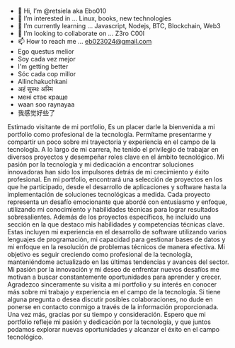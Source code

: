 - 👋 Hi, I’m @retsiela aka Ebo010
- 👀 I’m interested in ... Linux, books, new technologies
- 🌱 I’m currently learning ... Javascript, Nodejs, BTC, Blockchain, Web3
- 💞️ I’m looking to collaborate on ... Z3ro C00l
- 📫 How to reach me ... eb023024@gmail.com
- Ego questus melior
- Soy cada vez mejor
- I'm getting better
- Sóc cada cop millor
- Allinchakuchkani
- अहं सुस्थः अस्मि
- мені стає краще
- waan soo raynayaa
- 我感觉好些了

Estimado visitante de mi portfolio, Es un placer darle la bienvenida a mi portfolio como profesional de la tecnología. Permítame presentarme y compartir un poco sobre mi trayectoria y experiencia en el campo de la tecnología. A lo largo de mi carrera, he tenido el privilegio de trabajar en diversos proyectos y desempeñar roles clave en el ámbito tecnológico. Mi pasión por la tecnología y mi dedicación a encontrar soluciones innovadoras han sido los impulsores detrás de mi crecimiento y éxito profesional. En mi portfolio, encontrará una selección de proyectos en los que he participado, desde el desarrollo de aplicaciones y software hasta la implementación de soluciones tecnológicas a medida. Cada proyecto representa un desafío emocionante que abordé con entusiasmo y enfoque, utilizando mi conocimiento y habilidades técnicas para lograr resultados sobresalientes. Además de los proyectos específicos, he incluido una sección en la que destaco mis habilidades y competencias técnicas clave. Estas incluyen mi experiencia en el desarrollo de software utilizando varios lenguajes de programación, mi capacidad para gestionar bases de datos y mi enfoque en la resolución de problemas técnicos de manera efectiva. Mi objetivo es seguir creciendo como profesional de la tecnología, manteniéndome actualizado en las últimas tendencias y avances del sector. Mi pasión por la innovación y mi deseo de enfrentar nuevos desafíos me motivan a buscar constantemente oportunidades para aprender y crecer. Agradezco sinceramente su visita a mi portfolio y su interés en conocer más sobre mi trabajo y experiencia en el campo de la tecnología. Si tiene alguna pregunta o desea discutir posibles colaboraciones, no dude en ponerse en contacto conmigo a través de la información proporcionada. Una vez más, gracias por su tiempo y consideración. Espero que mi portfolio refleje mi pasión y dedicación por la tecnología, y que juntos podamos explorar nuevas oportunidades y alcanzar el éxito en el campo tecnológico.
